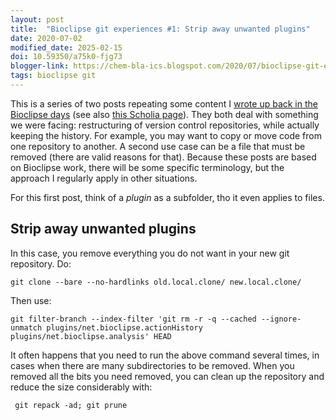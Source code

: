 ```yaml
---
layout: post
title:  "Bioclipse git experiences #1: Strip away unwanted plugins"
date: 2020-07-02
modified_date: 2025-02-15
doi: 10.59350/a75k0-fjg73
blogger-link: https://chem-bla-ics.blogspot.com/2020/07/bioclipse-git-experiences-1-strip-away.html
tags: bioclipse git
---
```


This is a series of two posts repeating some content I [wrote up back in the Bioclipse days](https://web.archive.org/web/20180821111520/http://wiki.bioclipse.net/index.php?title=Git_Development)
(see also [this Scholia page](https://scholia.toolforge.org/topic/Q1769726)). They both deal with something
we were facing: restructuring of version control repositories, while actually keeping the history. For
example, you may want to copy or move code from one repository to another. A second use case can be a file
that must be removed (there are valid reasons for that). Because these posts are based on Bioclipse work,
there will be some specific terminology, but the approach I regularly apply in other situations.

For this first post, think of a *plugin* as a subfolder, tho it even applies to files.

## Strip away unwanted plugins

In this case, you remove everything you do not want in your new git repository. Do:

```shell
git clone --bare --no-hardlinks old.local.clone/ new.local.clone/
```

Then use:

```shell
git filter-branch --index-filter 'git rm -r -q --cached --ignore-unmatch plugins/net.bioclipse.actionHistory plugins/net.bioclipse.analysis' HEAD
```

It often happens that you need to run the above command several times, in cases when there are many subdirectories to be removed.
When you removed all the bits you need removed, you can clean up the repository and reduce the size considerably with:

```shell
 git repack -ad; git prune
```
